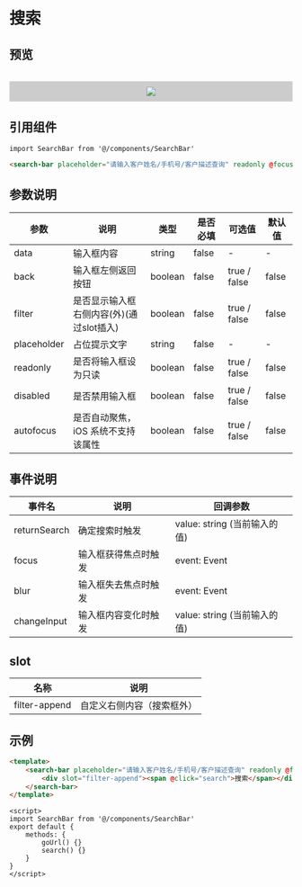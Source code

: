# 搜索

## 预览
<br>
<div align=center style="background-color:#ccc;padding: 10px 0;">
    <img src="@img/zujian/search.png">
</div>

## 引用组件

```JS
import SearchBar from '@/components/SearchBar'
```
```HTML
<search-bar placeholder="请输入客户姓名/手机号/客户描述查询" readonly @focus="goUrl" />
```

## 参数说明

参数|说明|类型|是否必填|可选值|默认值
-|-|-|-|-|-
data|输入框内容|string|false|-|-
back|输入框左侧返回按钮|boolean|false|true / false|false
filter|是否显示输入框右侧内容(外)(通过slot插入)|boolean|false|true / false|false
placeholder|占位提示文字|string|false|-|-
readonly|是否将输入框设为只读|boolean|false|true / false|false
disabled|是否禁用输入框|boolean|false|true / false|false
autofocus|是否自动聚焦，iOS 系统不支持该属性|boolean|false|true / false|false

## 事件说明

事件名|说明|回调参数
-|-|-
returnSearch|确定搜索时触发|value: string (当前输入的值)
focus|输入框获得焦点时触发|event: Event
blur|输入框失去焦点时触发|event: Event
changeInput|输入框内容变化时触发|value: string (当前输入的值)

## slot
名称|说明
-|-
filter-append|自定义右侧内容（搜索框外）
## 示例
```HTML
<template>
    <search-bar placeholder="请输入客户姓名/手机号/客户描述查询" readonly @focus="goUrl">
        <div slot="filter-append"><span @click="search">搜索</span></div>
    </search-bar>
</template>
```
```JS
<script>
import SearchBar from '@/components/SearchBar'
export default {
    methods: {
        goUrl() {}
        search() {}
    }
}
</script>
```
